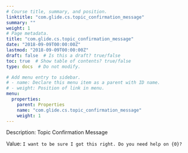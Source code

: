 ```yaml
---
# Course title, summary, and position.
linktitle: "com.glide.cs.topic_confirmation_message"
summary: ""
weight: 1
# Page metadata.
title: "com.glide.cs.topic_confirmation_message"
date: "2018-09-09T00:00:00Z"
lastmod: "2018-09-09T00:00:00Z"
draft: false  # Is this a draft? true/false
toc: true  # Show table of contents? true/false
type: docs  # Do not modify.

# Add menu entry to sidebar.
# - name: Declare this menu item as a parent with ID name.
# - weight: Position of link in menu.
menu:
  properties:
    parent: Properties
    name: "com.glide.cs.topic_confirmation_message"
    weight: 1
---
```


Description: Topic Confirmation Message


Value: `I want to be sure I got this right. Do you need help on {0}?`